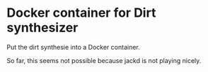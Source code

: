 Docker container for Dirt synthesizer
====================================

Put the dirt synthesie into a Docker container.


So far, this seems not possible because jackd
is not playing nicely.




